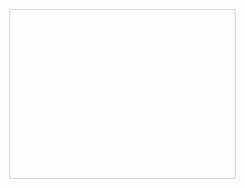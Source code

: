 <script>
var i = 0;
var images = [];
var time = 1000;

images[0] = 'http://placekitten.com/400/300';
images[1] = 'http://placepuppy.net/400/300';
images[2] = 'http://placekitten.com/400/300';
images[3] = 'http://www.placetrump.us/400/300';

function changeImg(){
    document.slide.src = images[i];

    if(i < images.length - 1){
        i++;
    } else {
        i = 0;
    }
    setTimeout("changeImg()", time);
    }

    window.onload = changeImg;
</script>
<img name="slide" width="400" height="300">